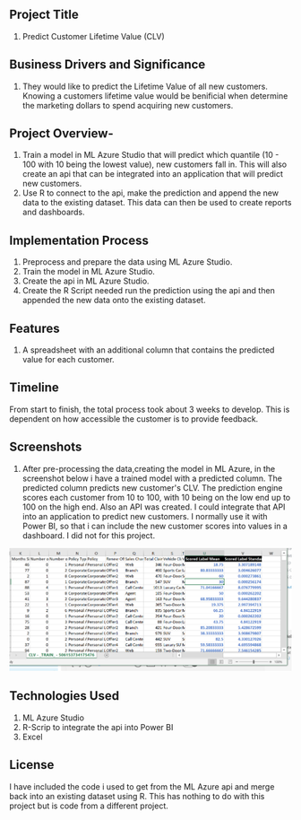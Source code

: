 

## Project Title 
1. Predict Customer Lifetime Value (CLV)
 
## Business Drivers and Significance
1. They would like to predict the Lifetime Value of all new customers. Knowing a customers lifetime value would be benificial when determine the marketing dollars to spend acquiring new customers. 

## Project Overview- 
1. Train a model in ML Azure Studio that will predict which quantile (10 - 100 with 10 being the lowest value), new customers fall in. This will also create an api that can be integrated into an application that will predict new customers. 
2. Use R to connect to the api, make the prediction and append the new data to the existing dataset. This data can then be used to create reports and dashboards.
 
## Implementation Process
1. Preprocess and prepare the data using ML Azure Studio.
2. Train the model in ML Azure Studio.
3. Create the api in ML Azure Studio.
4. Create the R Script needed run the prediction using the api and then appended the new data onto the existing dataset.

## Features
1. A spreadsheet with an additional column that contains the predicted value for each customer.

## Timeline
From start to finish, the total process took about 3 weeks to develop. This is dependent on how accessible the customer is to provide feedback. 

## Screenshots
1. After pre-processing the data,creating the model in ML Azure, in the screenshot below i have a trained model with a predicted column. The predicted column predicts new customer's CLV. The prediction engine scores each customer from 10 to 100, with 10 being on the low end up to 100 on the high end. Also an API was created. I could integrate that API into an application to predict new customers. I normally use it with Power BI, so that i can include the new customer scores into values in a dashboard. I did not for this project. 

![Alt text](/predictive_analytics/scored_dataset.PNG?raw=true "Film Analysis Dashboard")

## Technologies Used
1. ML Azure Studio
2. R-Scrip to integrate the api into Power BI
3. Excel

## License
I have included the code i used to get <new predicted data> from the ML Azure api and merge back into an existing dataset using R. This has nothing to do with this project but is code from a different project.


